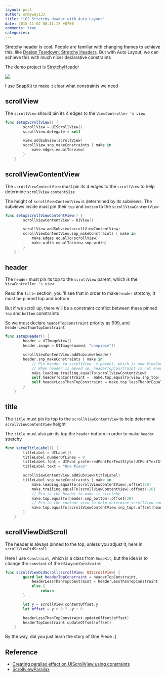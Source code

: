 ```yaml
---
layout: post
author: onmyway133
title: "iOS Stretchy Header with Auto Layout"
date: 2015-11-02 00:11:17 +0700
comments: true
categories:
---
```


Stretchy header is cool. People are familiar with changing frames to achieve this, like [Design Teardown: Stretchy Headers](http://blog.matthewcheok.com/design-teardown-stretchy-headers/). But with Auto Layout, we can achieve this with much nicer declarative constraints

The demo project is [StretchyHeader](https://github.com/onmyway133/StretchyHeader)

![](https://github.com/onmyway133/StretchyHeader/raw/master/Assets/Demo.gif)

I use [SnapKit](https://github.com/SnapKit/SnapKit) to make it clear what constraints we need

scrollView
--
The `scrollView` should pin its 4 edges to the `ViewController 's view`
```swift
func setupScrollView() {
        scrollView = UIScrollView()
        scrollView.delegate = self

        view.addSubview(scrollView)
        scrollView.snp_makeConstraints { make in
            make.edges.equalTo(view)
        }
    }
```

scrollViewContentView
--
The `scrollViewContentView` must pin its 4 edges to the `scrollView` to help determine `scrollView` `contentSize`

The height of `scrollViewContentView` is determined by its subviews. The subviews inside must pin their `top` and `bottom` to the `scrollViewContentView`

```swift
func setupScrollViewContentView() {
        scrollViewContentView = UIView()

        scrollView.addSubview(scrollViewContentView)
        scrollViewContentView.snp_makeConstraints { make in
            make.edges.equalTo(scrollView)
            make.width.equalTo(view.snp_width)
        }
    }
```

header
--
The `header` must pin its top to the `scrollView` parent, which is the `ViewController 's view`

Read the `title` section, you 'll see that in order to make `header` stretchy, it must be pinned top and bottom

But if we scroll up, there will be a constraint conflict between these pinned `top` and `bottom` constraints

So we must declare `headerTopConstraint` priority as 999, and `headerLessThanTopConstraint`

```swift
func setupHeader() {
        header = UIImageView()
        header.image = UIImage(named: "onepiece")!

        scrollViewContentView.addSubview(header)
        header.snp_makeConstraints { make in
            // Pin header to scrollView 's parent, which is now ViewController 's view
            // When header is moved up, headerTopConstraint is not enough, so make its priority 999, and add another less than or equal constraint
            make.leading.trailing.equalTo(scrollViewContentView)
            self.headerTopConstraint =  make.top.equalTo(view.snp_top).priority(999).constraint
            self.headerLessThanTopConstraint = make.top.lessThanOrEqualTo(view.snp_top).constraint
        }
    }
```

title
--
The `title` must pin its top to the `scrollViewContentView` to help determine `scrollViewContentView` height

The `title` must also pin its top the `header` bottom in order to make `header` stretchy

```swift
func setupTitleLabel() {
        titleLabel = UILabel()
        titleLabel.numberOfLines = 0
        titleLabel.font = UIFont.preferredFontForTextStyle(UIFontTextStyleTitle1)
        titleLabel.text = "One Piece"

        scrollViewContentView.addSubview(titleLabel)
        titleLabel.snp_makeConstraints { make in
            make.leading.equalTo(scrollViewContentView).offset(20)
            make.trailing.equalTo(scrollViewContentView).offset(-20)
            // Pin to the header to make it stretchy
            make.top.equalTo(header.snp_bottom).offset(20)
            // Pin to the content view to help determine scrollView contentSize
            make.top.equalTo(scrollViewContentView.snp_top).offset(headerHeight)
        }
    }
```

scrollViewDidScroll
--
The header is always pinned to the top, unless you adjust it, here in `scrollViewDidScroll`

Here I use `Constraint`, which is a class from `SnapKit`, but the idea is to change the `constant` of the `NSLayoutConstraint`

```swift
func scrollViewDidScroll(scrollView: UIScrollView) {
        guard let headerTopConstraint = headerTopConstraint,
            headerLessThanTopConstraint = headerLessThanTopConstraint
            else {
                return
        }

        let y = scrollView.contentOffset.y
        let offset = y > 0 ? -y : 0

        headerLessThanTopConstraint.updateOffset(offset)
        headerTopConstraint.updateOffset(offset)
    }
```

By the way, did you just learn the story of One Piece :]

Reference
--
- [Creating parallax effect on UIScrollView using constraints](http://blog.domesticcat.com.au/ios/2014/03/19/creating-parallax-effect-on-uiscrollview-using-simple-constraints/)
- [ScrollviewParallax](https://github.com/BillCarsonFr/ScrollviewParallax)
